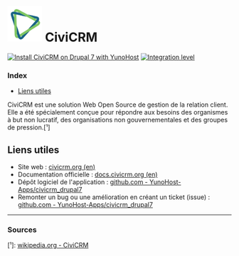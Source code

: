 # <img src="/images/civicrm_logo.png" height="80px" alt="logo de CiviCRM"> CiviCRM

[![Install CiviCRM on Drupal 7 with YunoHost](https://install-app.yunohost.org/install-with-yunohost.png)](https://install-app.yunohost.org/?app=civicrm_drupal7) [![Integration level](https://dash.yunohost.org/integration/civicrm_drupal7.svg)](https://dash.yunohost.org/appci/app/civicrm_drupal7)

### Index

- [Liens utiles](#liens-utiles)

CiviCRM est une solution Web Open Source de gestion de la relation client. Elle a été spécialement conçue pour répondre aux besoins des organismes à but non lucratif, des organisations non gouvernementales et des groupes de pression.[¹]

## Liens utiles

+ Site web : [civicrm.org (en)](https://civicrm.org/)
+ Documentation officielle : [docs.civicrm.org (en)](https://docs.civicrm.org/)
+ Dépôt logiciel de l'application : [github.com - YunoHost-Apps/civicrm_drupal7](https://github.com/YunoHost-Apps/civicrm_drupal7_ynh)
+ Remonter un bug ou une amélioration en créant un ticket (issue) : [github.com - YunoHost-Apps/civicrm_drupal7](https://github.com/YunoHost-Apps/civicrm_drupal7_ynh/issues)

------

### Sources

[¹]: [wikipedia.org - CiviCRM](https://fr.wikipedia.org/wiki/CiviCRM)
